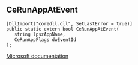 ## CeRunAppAtEvent

```
[DllImport("coredll.dll", SetLastError = true)]
public static extern bool CeRunAppAtEvent(
   string lpszAppName,
   CeRunAppFlags dwEventId
);
```

[Microsoft documentation](https://docs.microsoft.com/en-us/previous-versions/bb416383(v%3Dmsdn.10))
